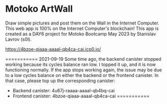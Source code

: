 # Motoko ArtWall

Draw simple pictures and post them on the Wall in the Internet Computer. This web app is 100% on the Internet Computer's blockchain!
This app is created as a DAY6 project for Motoko Bootcamp May 2023 by Stanislav Lavrov (s0l).

https://4bzoe-qiaaa-aaaal-qb4ca-cai.icp0.io/

===========
2021-09-19
Some time ago, the backend canister stopped working because its cycles balance ran low. I topped it up, and it is now functioning normally.
If the app stops working again, the issue may be due to a low cycles balance on either the backend or the frontend canister. In that case, please top up the corresponding canister:
* Backend canister: 4u67j-raaaa-aaaal-qb4bq-cai
* Frontend canister: 4bzoe-qiaaa-aaaal-qb4ca-cai
===========

